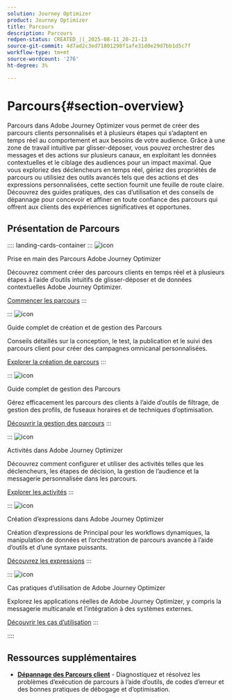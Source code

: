 ```yaml
---
solution: Journey Optimizer
product: Journey Optimizer
title: Parcours
description: Parcours
redpen-status: CREATED_||_2025-08-11_20-21-13
source-git-commit: 4d7ad2c3ed71801298f1afe31d0e29d7bb1d5c7f
workflow-type: tm+mt
source-wordcount: '276'
ht-degree: 3%

---
```



# Parcours{#section-overview}

Parcours dans Adobe Journey Optimizer vous permet de créer des parcours clients personnalisés et à plusieurs étapes qui s’adaptent en temps réel au comportement et aux besoins de votre audience. Grâce à une zone de travail intuitive par glisser-déposer, vous pouvez orchestrer des messages et des actions sur plusieurs canaux, en exploitant les données contextuelles et le ciblage des audiences pour un impact maximal. Que vous exploriez des déclencheurs en temps réel, gériez des propriétés de parcours ou utilisiez des outils avancés tels que des actions et des expressions personnalisées, cette section fournit une feuille de route claire. Découvrez des guides pratiques, des cas d’utilisation et des conseils de dépannage pour concevoir et affiner en toute confiance des parcours qui offrent aux clients des expériences significatives et opportunes.

## Présentation de Parcours

:::: landing-cards-container
:::
![icon](https://cdn.experienceleague.adobe.com/icons/circle-play.svg)

Prise en main des Parcours Adobe Journey Optimizer

Découvrez comment créer des parcours clients en temps réel et à plusieurs étapes à l’aide d’outils intuitifs de glisser-déposer et de données contextuelles Adobe Journey Optimizer.

[Commencer les parcours](../using/building-journeys/journey.md)
:::

:::
![icon](https://cdn.experienceleague.adobe.com/icons/list-check.svg)

Guide complet de création et de gestion des Parcours

Conseils détaillés sur la conception, le test, la publication et le suivi des parcours client pour créer des campagnes omnicanal personnalisées.

[Explorer la création de parcours](create-journey-landing-page.md)
:::

:::
![icon](https://cdn.experienceleague.adobe.com/icons/gear.svg)

Guide complet de gestion des Parcours

Gérez efficacement les parcours des clients à l’aide d’outils de filtrage, de gestion des profils, de fuseaux horaires et de techniques d’optimisation.

[Découvrir la gestion des parcours](manage-journey-landing-page.md)
:::

:::
![icon](https://cdn.experienceleague.adobe.com/icons/puzzle-piece.svg)

Activités dans Adobe Journey Optimizer

Découvrez comment configurer et utiliser des activités telles que les déclencheurs, les étapes de décision, la gestion de l’audience et la messagerie personnalisée dans les parcours.

[Explorer les activités](about-journey-building-landing-page.md)
:::

:::
![icon](https://cdn.experienceleague.adobe.com/icons/code-branch.svg)

Création d’expressions dans Adobe Journey Optimizer

Création d’expressions de Principal pour les workflows dynamiques, la manipulation de données et l’orchestration de parcours avancée à l’aide d’outils et d’une syntaxe puissants.

[Découvrez les expressions](building-advanced-conditions-journeys-landing-page.md)
:::

:::
![icon](https://cdn.experienceleague.adobe.com/icons/bullseye.svg)

Cas pratiques d’utilisation de Adobe Journey Optimizer

Explorez les applications réelles de Adobe Journey Optimizer, y compris la messagerie multicanale et l’intégration à des systèmes externes.

[Découvrir les cas d’utilisation](journey-use-cases-landing-page.md)
:::

::::


## Ressources supplémentaires

- **[Dépannage des Parcours client](troubleshoot-journey-landing-page.md)** - Diagnostiquez et résolvez les problèmes d’exécution de parcours à l’aide d’outils, de codes d’erreur et des bonnes pratiques de débogage et d’optimisation.
